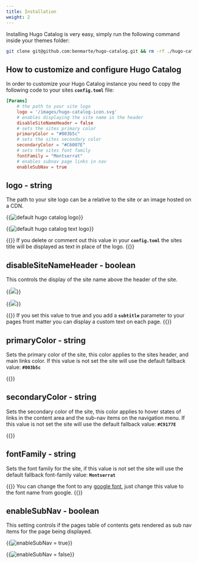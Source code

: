 ```yaml
---
title: Installation
weight: 2
---
```


Installing Hugo Catalog is very easy, simply run the following command inside your themes folder:

```bash
git clone git@github.com:benmarte/hugo-catalog.git && rm -rf ./hugo-catalog/.git
```

## How to customize and configure Hugo Catalog

In order to customize your Hugo Catalog instance you need to copy the following code to your sites **`config.toml`** file:

```toml
[Params]
    # the path to your site logo
    logo = '/images/hugo-catalog-icon.svg'
    # enables displaying the site name in the header
    disableSiteNameHeader = false
    # sets the sites primary color
    primaryColor = "#003b5c"
    # sets the sites secondary color
    secondaryColor = "#C6007E"
    # sets the sites font family
    fontFamily = "Montserrat"
    # enables subnav page links in nav
    enableSubNav = true
```

## logo - string

The path to your site logo can be a relative to the site or an image hosted on a CDN.

{{<image span="3" src="/images/logo-image.png" title="default hugo catalog logo">}}

{{<image span="3" src="/images/site-name-image.png" title="default hugo catalog text logo">}}

{{<hint type="info">}}
If you delete or comment out this value in your **`config.toml`** the sites title will be displayed as text in place of the logo.
{{</hint>}}

## disableSiteNameHeader - boolean

This controls the display of the site name above the header of the site.

{{<image span="3" src="/images/subtitle-image.png" >}}

{{<image span="3" src="/images/custom-subtitle-image.png" >}}

{{<hint type="info">}}
If you set this value to true and you add a **`subtitle`** parameter to your pages front matter you can display a custom text on each page.
{{</hint>}}

## primaryColor - string

Sets the primary color of the site, this color applies to the sites header, and main links color. If this value is not set the site will use the default fallback value: **`#003b5c`**

{{<color span="6" name="primaryColor" hex="#003b5c">}}

## secondaryColor - string

Sets the secondary color of the site, this color applies to hover states of links in the content area and the sub-nav items on the navigation menu. If this value is not set the site will use the default fallback value: **`#C9177E`**

{{<color span="6" name="secondaryColor" hex="#C9177E">}}

## fontFamily - string

Sets the font family for the site, if this value is not set the site will use the default fallback font-family value: **`Montserrat`**

{{<hint type="info">}}
You can change the font to any [google font](https://fonts.google.com/), just change this value to the font name from google.
{{</hint>}}

## enableSubNav - boolean

This setting controls if the pages table of contents gets rendered as sub nav items for the page being displayed.

{{<image span="3" src="/images/toc.png" title="enableSubNav = true">}}

{{<image span="3" src="/images/toc-disabled.png" title="enableSubNav = false">}}
